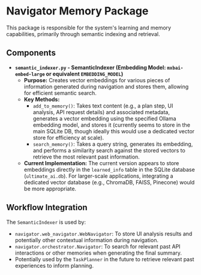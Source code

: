 # Navigator Memory Package

This package is responsible for the system's learning and memory capabilities, primarily through semantic indexing and retrieval.

## Components

*   **`semantic_indexer.py` - SemanticIndexer (Embedding Model: `mxbai-embed-large` or equivalent `EMBEDDING_MODEL`)**
    *   **Purpose:** Creates vector embeddings for various pieces of information generated during navigation and stores them, allowing for efficient semantic search.
    *   **Key Methods:**
        *   `add_to_memory()`: Takes text content (e.g., a plan step, UI analysis, API request details) and associated metadata, generates a vector embedding using the specified Ollama embedding model, and stores it (currently seems to store in the main SQLite DB, though ideally this would use a dedicated vector store for efficiency at scale).
        *   `search_memory()`: Takes a query string, generates its embedding, and performs a similarity search against the stored vectors to retrieve the most relevant past information.
    *   **Current Implementation:** The current version appears to store embeddings directly in the `learned_info` table in the SQLite database (`ultimate_ai.db`). For larger-scale applications, integrating a dedicated vector database (e.g., ChromaDB, FAISS, Pinecone) would be more appropriate.

## Workflow Integration

The `SemanticIndexer` is used by:

*   `navigator.web_navigator.WebNavigator`: To store UI analysis results and potentially other contextual information during navigation.
*   `navigator.orchestrator.Navigator`: To search for relevant past API interactions or other memories when generating the final summary.
*   Potentially used by the `TaskPlanner` in the future to retrieve relevant past experiences to inform planning. 